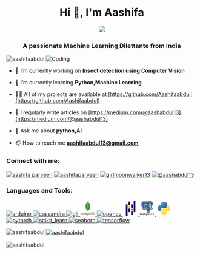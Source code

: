 <h1 align="center">Hi 👋, I'm Aashifa</h1>
<div align="center"> <img src ="![image](https://github.com/user-attachments/assets/0f84a474-1c4c-473b-94b7-bd851c44ab41)"></div>
<h3 align="center">A passionate Machine Learning Dilettante from India</h3>
<img align="right" alt="Coding" width="400" src="https://userimages.githubusercontent.com/74038190/221352975-94759904-aa4c-4032-a8ab-b546efb9c478.gif">

<p align="left"> <img src="https://komarev.com/ghpvc/?username=aashifaabdul&label=Profile%20views&color=0e75b6&style=flat" alt="aashifaabdul" /> </p>

- 🔭 I’m currently working on **Insect detection using Computer Vision**

- 🌱 I’m currently learning **Python,Machine Learning**

- 👨‍💻 All of my projects are available at [https://github.com/Aashifaabdul](https://github.com/Aashifaabdul)

- 📝 I regularly write articles on [https://medium.com/@aashabdul13](https://medium.com/@aashabdul13)

- 💬 Ask me about **python,AI**

- 📫 How to reach me **aashifaabdul13@gmail.com**

<h3 align="left">Connect with me:</h3>
<p align="left">
<a href="https://linkedin.com/in/aashifa parveen" target="blank"><img align="center" src="https://raw.githubusercontent.com/rahuldkjain/github-profile-readme-generator/master/src/images/icons/Social/linked-in-alt.svg" alt="aashifa parveen" height="30" width="40" /></a>
<a href="https://kaggle.com/aashifaparveen" target="blank"><img align="center" src="https://raw.githubusercontent.com/rahuldkjain/github-profile-readme-generator/master/src/images/icons/Social/kaggle.svg" alt="aashifaparveen" height="30" width="40" /></a>
<a href="https://instagram.com/girlmoonwalker13" target="blank"><img align="center" src="https://raw.githubusercontent.com/rahuldkjain/github-profile-readme-generator/master/src/images/icons/Social/instagram.svg" alt="girlmoonwalker13" height="30" width="40" /></a>
<a href="https://medium.com/@aashabdul13" target="blank"><img align="center" src="https://raw.githubusercontent.com/rahuldkjain/github-profile-readme-generator/master/src/images/icons/Social/medium.svg" alt="@aashabdul13" height="30" width="40" /></a>
</p>

<h3 align="left">Languages and Tools:</h3>
<p align="left"> <a href="https://www.arduino.cc/" target="_blank" rel="noreferrer"> <img src="https://cdn.worldvectorlogo.com/logos/arduino-1.svg" alt="arduino" width="40" height="40"/> </a> <a href="https://cassandra.apache.org/" target="_blank" rel="noreferrer"> <img src="https://www.vectorlogo.zone/logos/apache_cassandra/apache_cassandra-icon.svg" alt="cassandra" width="40" height="40"/> </a> <a href="https://git-scm.com/" target="_blank" rel="noreferrer"> <img src="https://www.vectorlogo.zone/logos/git-scm/git-scm-icon.svg" alt="git" width="40" height="40"/> </a> <a href="https://www.mongodb.com/" target="_blank" rel="noreferrer"> <img src="https://raw.githubusercontent.com/devicons/devicon/master/icons/mongodb/mongodb-original-wordmark.svg" alt="mongodb" width="40" height="40"/> </a> <a href="https://opencv.org/" target="_blank" rel="noreferrer"> <img src="https://www.vectorlogo.zone/logos/opencv/opencv-icon.svg" alt="opencv" width="40" height="40"/> </a> <a href="https://pandas.pydata.org/" target="_blank" rel="noreferrer"> <img src="https://raw.githubusercontent.com/devicons/devicon/2ae2a900d2f041da66e950e4d48052658d850630/icons/pandas/pandas-original.svg" alt="pandas" width="40" height="40"/> </a> <a href="https://www.postgresql.org" target="_blank" rel="noreferrer"> <img src="https://raw.githubusercontent.com/devicons/devicon/master/icons/postgresql/postgresql-original-wordmark.svg" alt="postgresql" width="40" height="40"/> </a> <a href="https://www.python.org" target="_blank" rel="noreferrer"> <img src="https://raw.githubusercontent.com/devicons/devicon/master/icons/python/python-original.svg" alt="python" width="40" height="40"/> </a> <a href="https://pytorch.org/" target="_blank" rel="noreferrer"> <img src="https://www.vectorlogo.zone/logos/pytorch/pytorch-icon.svg" alt="pytorch" width="40" height="40"/> </a> <a href="https://scikit-learn.org/" target="_blank" rel="noreferrer"> <img src="https://upload.wikimedia.org/wikipedia/commons/0/05/Scikit_learn_logo_small.svg" alt="scikit_learn" width="40" height="40"/> </a> <a href="https://seaborn.pydata.org/" target="_blank" rel="noreferrer"> <img src="https://seaborn.pydata.org/_images/logo-mark-lightbg.svg" alt="seaborn" width="40" height="40"/> </a> <a href="https://www.tensorflow.org" target="_blank" rel="noreferrer"> <img src="https://www.vectorlogo.zone/logos/tensorflow/tensorflow-icon.svg" alt="tensorflow" width="40" height="40"/> </a> </p>

<p><img align="left" src="https://github-readme-stats.vercel.app/api/top-langs?username=aashifaabdul&show_icons=true&locale=en&layout=compact" alt="aashifaabdul" /></p>

<p>&nbsp;<img align="center" src="https://github-readme-stats.vercel.app/api?username=aashifaabdul&show_icons=true&locale=en" alt="aashifaabdul" /></p>

<p><img align="center" src="https://github-readme-streak-stats.herokuapp.com/?user=aashifaabdul&" alt="aashifaabdul" /></p>
